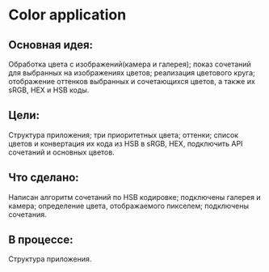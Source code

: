 # Color application

## Основная идея: 

Обработка цвета с изображений(камера и галерея); показ сочетаний для выбранных на изображениях цветов; реализация цветового круга; отображение оттенков  выбранных и сочетающихся цветов, а также их sRGB, HEX и HSB коды.

## Цели: 

Структура приложения; три приоритетных цвета; оттенки; список цветов и конвертация их кода из HSB в sRGB, HEX, подключить API сочетаний и основных цветов.

## Что сделано:

Написан алгоритм сочетаний по HSB кодировке; подключены галерея и камера; определение цвета, отображаемого пикселем; подключены сочетания.

## В процессе:

Структура приложения.
